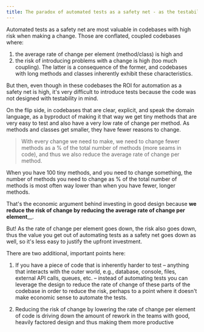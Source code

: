 ```yaml
---
title: The paradox of automated tests as a safety net - as the testability of a codebase goes up, the ROI for test automation goes down?!
---
```


Automated tests as a safety net are most valuable in codebases with high risk when making a change. Those are conflated, coupled codebases where:
1) the average rate of change per element (method/class) is high and
2) the risk of introducing problems with a change is high (too much coupling).
The latter is a consequence of the former, and codebases with long methods and classes inherently exhibit these characteristics.

But then, even though in these codebases the ROI for automation as a safety net is high, it's very difficult to introduce tests because the code was not designed with testability in mind.

On the flip side, in codebases that are clear, explicit, and speak the domain language, as a byproduct of making it that way we get tiny methods that are very easy to test and also have a very low rate of change per method. As methods and classes get smaller, they have fewer reasons to change.

>With every change we need to make, we need to change fewer methods as a % of the total number of methods (more seams in code), and thus we also reduce the average rate of change per method.



When you have 100 tiny methods, and you need to change something, the number of methods you need to change as % of the total number of methods is most often way lower than when you have fewer, longer methods.

That's the economic argument behind investing in good design because **we reduce the risk of change by reducing the average rate of change per element**__.

But! As the rate of change per element goes down, the risk also goes down, thus the value you get out of automating tests as a safety net goes down as well, so it's less easy to justify the upfront investment.

There are two additional, important points here:
1) If you have a piece of code that is inherently harder to test – anything that interacts with the outer world, e.g., database, console, files, external API calls, queues, etc. – instead of automating tests you can leverage the design to reduce the rate of change of these parts of the codebase in order to reduce the risk, perhaps to a point where it doesn't make economic sense to automate the tests.

2) Reducing the risk of change by lowering the rate of change per element of code is driving down the amount of rework in the teams with good, heavily factored design and thus making them more productive
